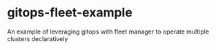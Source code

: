 # gitops-fleet-example
An example of leveraging gitops with fleet manager to operate multiple clusters declaratively
